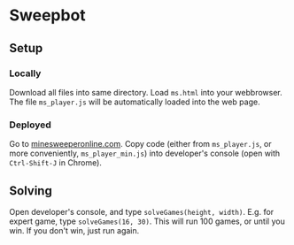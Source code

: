 # Sweepbot

## Setup

### Locally
Download all files into same directory. Load `ms.html` into your webbrowser. The file `ms_player.js` will be automatically loaded into the web page. 

### Deployed
Go to [minesweeperonline.com](minesweeperonline.com). Copy code (either from `ms_player.js`, or more conveniently, `ms_player_min.js`) into developer's console (open with `Ctrl-Shift-J` in Chrome).

## Solving
Open developer's console, and type `solveGames(height, width)`. E.g. for expert game, type `solveGames(16, 30)`. This will run 100 games, or until you win. If you don't win, just run again.
